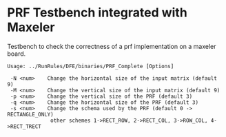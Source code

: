 # PRF Testbench integrated with Maxeler
Testbench to check the correctness of a prf implementation on a maxeler board.

```
Usage: ../RunRules/DFE/binaries/PRF_Complete [Options]

 -N <num>	 Change the horizontal size of the input matrix (default 9)
 -M <num>	 Change the vertical size of the input matrix (default 9)
 -p <num>	 Change the vertical size of the PRF (default 3)
 -q <num>	 Change the horizontal size of the PRF (default 3)
 -s <num>	 Change the schema used by the PRF (default 0 -> RECTANGLE_ONLY)
        	  other schemes 1->RECT_ROW, 2->RECT_COL, 3->ROW_COL, 4->RECT_TRECT
```
